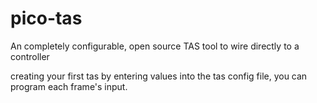 # pico-tas
An completely configurable, open source TAS tool to wire directly to a controller

creating your first tas
by entering values into the tas config file, you can program each frame's input.
